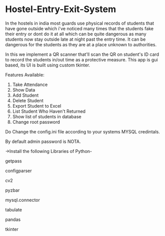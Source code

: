 # Hostel-Entry-Exit-System
In the hostels in india most guards use physical records of students that have gone outside which i've noticed many times that the students fake their entry or dont do it at all which can be quite dangerous as many students now stay outside late at night past the entry time. It can be dangerous for the students as they are at a place unknown to authorities.


In this we implement a QR scanner that'll scan the QR on student's ID card to record the students in/out time as a protective measure.
This app is gui based, its UI is built using custom tkinter.


Features Available:
1. Take Attendance
2. Show Data
3. Add Student
4. Delete Student
5. Export Student to Excel
6. List Student Who Haven't Returned 
7. Show list of students in database
8. Change root password

Do Change the config.ini file according to your systems MYSQL credintals.

By default admin password is NOTA. 

->Install the following Libraries of Python-


  getpass

  
  configparser

  
  cv2

  
  pyzbar

  
  mysql.connector

  
  tabulate

  
  pandas

  
  tkinter

